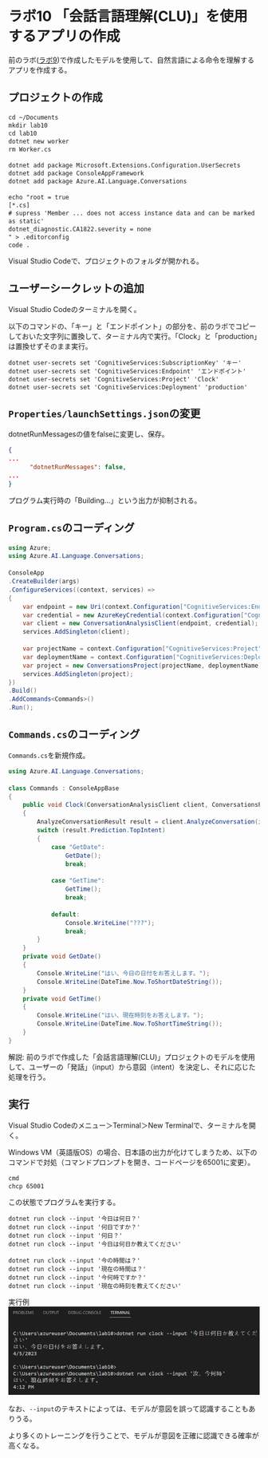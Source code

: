 # ラボ10 「会話言語理解(CLU)」を使用するアプリの作成

前のラボ([ラボ9](lab09.md))で作成したモデルを使用して、自然言語による命令を理解するアプリを作成する。

## プロジェクトの作成

```
cd ~/Documents
mkdir lab10
cd lab10
dotnet new worker
rm Worker.cs

dotnet add package Microsoft.Extensions.Configuration.UserSecrets
dotnet add package ConsoleAppFramework
dotnet add package Azure.AI.Language.Conversations

echo "root = true
[*.cs]
# supress 'Member ... does not access instance data and can be marked as static'
dotnet_diagnostic.CA1822.severity = none
" > .editorconfig
code .
```

Visual Studio Codeで、プロジェクトのフォルダが開かれる。

## ユーザーシークレットの追加

Visual Studio Codeのターミナルを開く。

以下のコマンドの、「キー」と「エンドポイント」の部分を、前のラボでコピーしておいた文字列に置換して、ターミナル内で実行。「Clock」と「production」は置換せずそのまま実行。

```
dotnet user-secrets set 'CognitiveServices:SubscriptionKey' 'キー'
dotnet user-secrets set 'CognitiveServices:Endpoint' 'エンドポイント'
dotnet user-secrets set 'CognitiveServices:Project' 'Clock'
dotnet user-secrets set 'CognitiveServices:Deployment' 'production'
```

## `Properties/launchSettings.json`の変更

dotnetRunMessagesの値をfalseに変更し、保存。

```json
{
...
      "dotnetRunMessages": false,
...
}
```

プログラム実行時の「Building...」という出力が抑制される。

## `Program.cs`のコーディング

```cs
using Azure;
using Azure.AI.Language.Conversations;

ConsoleApp
.CreateBuilder(args)
.ConfigureServices((context, services) =>
{
    var endpoint = new Uri(context.Configuration["CognitiveServices:Endpoint"] ?? "");
    var credential = new AzureKeyCredential(context.Configuration["CognitiveServices:SubscriptionKey"] ?? "");
    var client = new ConversationAnalysisClient(endpoint, credential);
    services.AddSingleton(client);

    var projectName = context.Configuration["CognitiveServices:Project"];
    var deploymentName = context.Configuration["CognitiveServices:Deployment"];
    var project = new ConversationsProject(projectName, deploymentName);
    services.AddSingleton(project);
})
.Build()
.AddCommands<Commands>()
.Run();
```

## `Commands.cs`のコーディング

`Commands.cs`を新規作成。

```cs
using Azure.AI.Language.Conversations;

class Commands : ConsoleAppBase
{
    public void Clock(ConversationAnalysisClient client, ConversationsProject project, string input)
    {
        AnalyzeConversationResult result = client.AnalyzeConversation(input, project);
        switch (result.Prediction.TopIntent)
        {
            case "GetDate":
                GetDate();
                break;

            case "GetTime":
                GetTime();
                break;

            default:
                Console.WriteLine("???");
                break;
        }
    }
    private void GetDate()
    {
        Console.WriteLine("はい、今日の日付をお答えします。");
        Console.WriteLine(DateTime.Now.ToShortDateString());
    }
    private void GetTime()
    {
        Console.WriteLine("はい、現在時刻をお答えします。");
        Console.WriteLine(DateTime.Now.ToShortTimeString());
    }
}
```

解説: 前のラボで作成した「会話言語理解(CLU)」プロジェクトのモデルを使用して、ユーザーの「発話」（input）から意図（intent）を決定し、それに応じた処理を行う。

## 実行

Visual Studio Codeのメニュー＞Terminal＞New Terminalで、ターミナルを開く。

Windows VM（英語版OS）の場合、日本語の出力が化けてしまうため、以下のコマンドで対処（コマンドプロンプトを開き、コードページを65001に変更）。

```
cmd
chcp 65001
```

この状態でプログラムを実行する。

```
dotnet run clock --input '今日は何日？'
dotnet run clock --input '何日ですか？'
dotnet run clock --input '何日？'
dotnet run clock --input '今日は何日か教えてください'

dotnet run clock --input '今の時間は？'
dotnet run clock --input '現在の時間は？'
dotnet run clock --input '今何時ですか？'
dotnet run clock --input '現在の時刻を教えてください'
```

実行例
![](images/ss-2023-04-06-01-12-42.png)

なお、`--input`のテキストによっては、モデルが意図を誤って認識することもありうる。

より多くのトレーニングを行うことで、モデルが意図を正確に認識できる確率が高くなる。